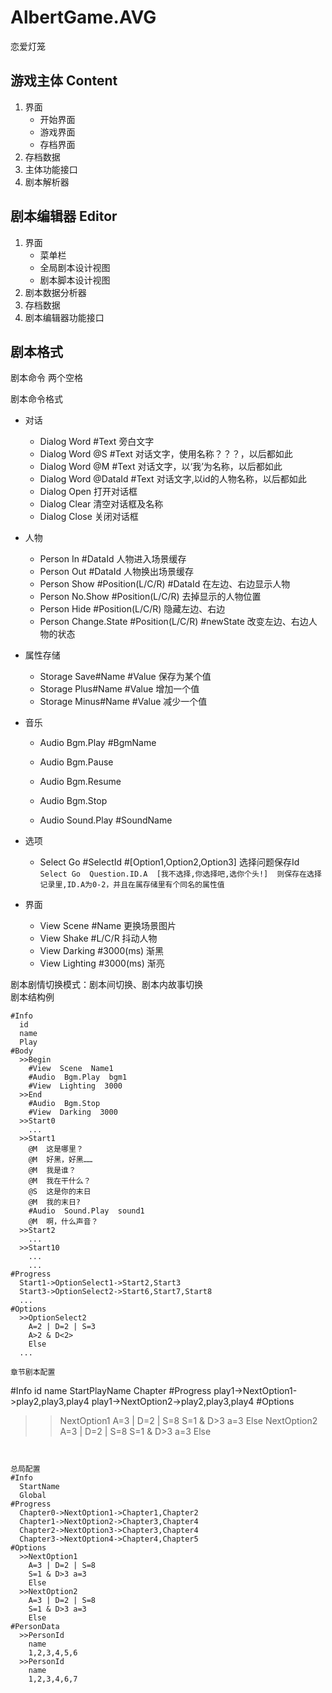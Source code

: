 # AlbertGame.AVG
恋爱灯笼  

## 游戏主体 Content
1.  界面
    - 开始界面
    - 游戏界面
    - 存档界面
2.  存档数据
3.  主体功能接口
4.  剧本解析器

## 剧本编辑器 Editor
1.  界面
    - 菜单栏
    - 全局剧本设计视图
    - 剧本脚本设计视图
2.  剧本数据分析器
3.  存档数据
4.  剧本编辑器功能接口

## 剧本格式
剧本命令 两个空格

剧本命令格式  

- 对话
  - Dialog  Word  #Text  旁白文字
  - Dialog  Word  @S  #Text  对话文字，使用名称？？？，以后都如此
  - Dialog  Word  @M  #Text  对话文字，以‘我’为名称，以后都如此
  - Dialog  Word  @DataId  #Text  对话文字,以id的人物名称，以后都如此
  - Dialog  Open  打开对话框
  - Dialog  Clear  清空对话框及名称
  - Dialog  Close  关闭对话框
  
- 人物
  - Person  In  #DataId 人物进入场景缓存
  - Person  Out  #DataId 人物换出场景缓存
  - Person  Show  #Position(L/C/R)  #DataId 在左边、右边显示人物
  - Person  No.Show  #Position(L/C/R)  去掉显示的人物位置
  - Person  Hide  #Position(L/C/R) 隐藏左边、右边
  - Person  Change.State  #Position(L/C/R)  #newState 改变左边、右边人物的状态
  
- 属性存储
  - Storage  Save#Name  #Value 保存为某个值
  - Storage  Plus#Name  #Value 增加一个值
  - Storage  Minus#Name  #Value 减少一个值

- 音乐
  - Audio  Bgm.Play  #BgmName
  - Audio  Bgm.Pause
  - Audio  Bgm.Resume
  - Audio  Bgm.Stop

  - Audio  Sound.Play #SoundName

- 选项
    - Select  Go  #SelectId  #[Option1,Option2,Option3]  选择问题保存Id
  `
  Select Go  Question.ID.A  [我不选择,你选择吧,选你个头!]  则保存在选择记录里,ID.A为0-2，并且在属存储里有个同名的属性值
  `

- 界面
  - View  Scene  #Name 更换场景图片
  - View  Shake  #L/C/R 抖动人物
  - View  Darking  #3000(ms)  渐黑
  - View  Lighting  #3000(ms)  渐亮

剧本剧情切换模式：剧本间切换、剧本内故事切换  
剧本结构例  
```
#Info
  id
  name
  Play
#Body
  >>Begin  
    #View  Scene  Name1
    #Audio  Bgm.Play  bgm1
    #View  Lighting  3000
  >>End  
    #Audio  Bgm.Stop
    #View  Darking  3000
  >>Start0  
  	...  
  >>Start1  
  	@M  这是哪里？  
  	@M  好黑，好黑……  
  	@M  我是谁？  
  	@M  我在干什么？  
    @S  这是你的末日
    @M  我的末日?
    #Audio  Sound.Play  sound1
    @M  啊，什么声音？
  >>Start2  
  	...  
  >>Start10  
  	...  
  	...  
#Progress  
  Start1->OptionSelect1->Start2,Start3
  Start3->OptionSelect2->Start6,Start7,Start8
  ...
#Options
  >>OptionSelect2
    A=2 | D=2 | S=3
    A>2 & D<2>
    Else
  ...   

章节剧本配置
```
#Info
  id
  name
  StartPlayName
  Chapter
#Progress
  play1->NextOption1->play2,play3,play4
  play1->NextOption2->play2,play3,play4
#Options
  >>NextOption1
    A=3 | D=2 | S=8
    S=1 & D>3 a=3
    Else
  >>NextOption2
    A=3 | D=2 | S=8
    S=1 & D>3 a=3
    Else
```


总局配置  
#Info
  StartName
  Global
#Progress
  Chapter0->NextOption1->Chapter1,Chapter2
  Chapter1->NextOption2->Chapter3,Chapter4
  Chapter2->NextOption3->Chapter3,Chapter4
  Chapter3->NextOption4->Chapter4,Chapter5
#Options
  >>NextOption1
    A=3 | D=2 | S=8
    S=1 & D>3 a=3
    Else
  >>NextOption2
    A=3 | D=2 | S=8
    S=1 & D>3 a=3
    Else
#PersonData
  >>PersonId
    name
    1,2,3,4,5,6
  >>PersonId
    name
    1,2,3,4,6,7

